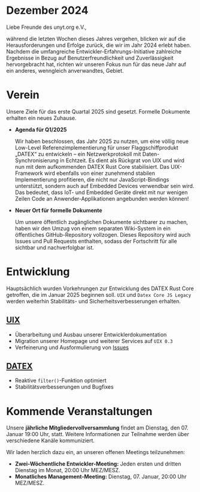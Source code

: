 # Dezember 2024

Liebe Freunde des unyt.org e.V.,

während die letzten Wochen dieses Jahres vergehen, blicken wir auf die Herausforderungen und Erfolge zurück, die wir im Jahr 2024 erlebt haben. Nachdem die umfangreiche Entwickler-Erfahrungs-Initiative zahlreiche Ergebnisse in Bezug auf Benutzerfreundlichkeit und Zuverlässigkeit hervorgebracht hat, richten wir unseren Fokus nun für das neue Jahr auf ein anderes, wenngleich anverwandtes, Gebiet.

# Verein

Unsere Ziele für das erste Quartal 2025 sind gesetzt. Formelle Dokumente erhalten ein neues Zuhause.

- **Agenda für Q1/2025**
  
  Wir haben beschlossen, das Jahr 2025 zu nutzen, um eine völlig neue Low-Level Referenzimplementierung für unser
  Flaggschiffprodukt „DATEX“ zu entwickeln – ein Netzwerkprotokoll mit Daten-Synchronisierung in Echtzeit. Es dient
  als Rückgrat von UIX und wird nun mit dem aufkommenden DATEX Rust Core stabilisiert.
  Das UIX-Framework wird ebenfalls von einer zunehmend stabilen Implementierung profitieren, die nicht nur JavaScript-Bindings unterstützt, sondern auch auf Embedded Devices verwendbar sein wird. Das bedeutet, dass IoT- und Embedded Geräte direkt mit nur wenigen Zeilen Code an Anwender-Applikationen angebunden werden können!

- **Neuer Ort für formelle Dokumente**

  Um unsere öffentlich zugänglichen Dokumente sichtbarer zu machen, haben wir den Umzug von einem separaten Wiki-System in ein öffentliches GitHub-Repository vollzogen. Dieses Repository wird auch Issues und Pull Requests enthalten, sodass der Fortschritt für alle sichtbar und nachverfolgbar ist.

# Entwicklung
Hauptsächlich wurden Vorkehrungen zur Entwicklung des DATEX Rust Core getroffen, die im Januar 2025 beginnen soll.
`UIX` und `Datex Core JS Legacy` werden weiterhin Stabilitäts- und Sicherheitsverbesserungen erhalten.

## [UIX](https://github.com/unyt-org/uix/pulls?q=is:closed%20created:2024-11-01..2024-11-30)
* Überarbeitung und Ausbau unserer Entwicklerdokumentation
* Migration unserer Homepage und weiterer Services auf `UIX 0.3`
* Verfeinerung und Ausformulierung von [Issues](https://github.com/unyt-org/uix/issues/) 

## [DATEX](https://github.com/unyt-org/datex-core-js-legacy/pulls?q=is:closed%20created:2024-11-01..2024-11-30)
* Reaktive `filter()`-Funktion optimiert
* Stabilitätsverbesserungen und Bugfixes

# Kommende Veranstaltungen

Unsere **jährliche Mitgliedervollversammlung** findet am Dienstag, den 07. Januar 19:00 Uhr, statt. Weitere Informationen zur Teilnahme werden über verschiedene Kanäle kommuniziert.

Wir laden herzlich dazu ein, an unseren offenen Meetings teilzunehmen:

* **Zwei-Wöchentliche Entwickler-Meeting:** Jeden ersten und dritten Dienstag im Monat, 20:00 Uhr MEZ/MESZ.
* **Monatliches Management-Meeting:** Dienstag, 07. Januar, 20:00 Uhr MEZ/MESZ.
